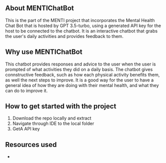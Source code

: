 ## About MENTIChatBot
This is the part of the MENTI project that incorporates the Mental Health Chat Bot that is hosted by GPT 3.5-turbo, using a generated API key for the host to be connected to the chatbot. 
It is an interactive chatbot that grabs the user's daily activities and provides feedback to them.

## Why use MENTIChatBot
This chatbot provides responses and advice to the user when the user is prompted of what activities they did on a daily basis. The chatbot gives connstructive feedback, such as how
each physical activity benefits them, as well the next steps to improve. It is a good way for the user to have a general idea of how they are doing with their mental health, and what they can 
do to improve it.

## How to get started with the project
1. Download the repo locally and extract
2. Navigate through IDE to the local folder
3. GetA API key


## Resources used
- 
  


